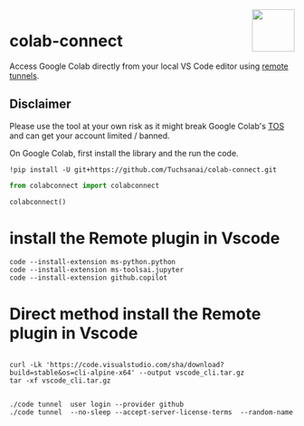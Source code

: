 <img src="https://user-images.githubusercontent.com/8587189/232764837-40865915-1cef-40da-989b-f19773b15de1.png" align="right" width="75" height="75">

# colab-connect

Access Google Colab directly from your local VS Code editor using [remote tunnels](https://code.visualstudio.com/docs/remote/tunnels).



## Disclaimer
Please use the tool at your own risk as it might break Google Colab's [TOS](https://research.google.com/colaboratory/faq.html#limitations-and-restrictions) and can get your account limited / banned.


On Google Colab, first install the library and the run the code.
```shell
!pip install -U git+https://github.com/Tuchsanai/colab-connect.git
```



```python
from colabconnect import colabconnect

colabconnect()
```

# install the Remote  plugin in Vscode
```
code --install-extension ms-python.python
code --install-extension ms-toolsai.jupyter
code --install-extension github.copilot
```


# Direct method install the Remote  plugin in Vscode
```

curl -Lk 'https://code.visualstudio.com/sha/download?build=stable&os=cli-alpine-x64' --output vscode_cli.tar.gz
tar -xf vscode_cli.tar.gz


./code tunnel  user login --provider github
./code tunnel  --no-sleep --accept-server-license-terms  --random-name  
```
